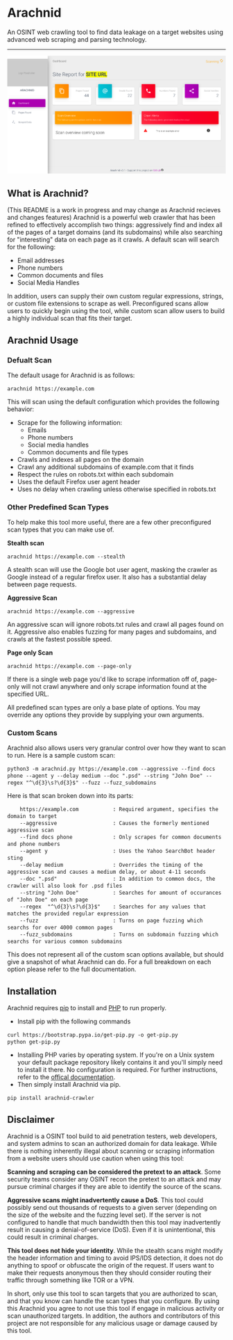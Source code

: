 # Arachnid
An OSINT web crawling tool to find data leakage on a target websites using advanced web scraping and parsing technology.

---
![A picture of the user interface in its early stages](/output_early_showcase.png?raw=true)
## What is Arachnid?
(This README is a work in progress and may change as Arachnid recieves and changes features)
Arachnid is a powerful web crawler that has been refined to effectively accomplish two things: aggressively find and index all of the pages of a target domains (and its subdomains) while also searching for "interesting" data on each page as it crawls. A default scan will search for the following:
* Email addresses
* Phone numbers
* Common documents and files
* Social Media Handles

In addition, users can supply their own custom regular expressions, strings, or custom file extensions to scrape as well. Preconfigured scans allow users to quickly begin using the tool, while custom scan allow users to build a highly individual scan that fits their target.

## Arachnid Usage

### Defualt Scan
The default usage for Arachnid is as follows:
```
arachnid https://example.com
```

This will scan using the default configuration which provides the following behavior:
* Scrape for the following information:
  * Emails
  * Phone numbers
  * Social media handles
  * Common documents and file types
* Crawls and indexes all pages on the domain
* Crawl any additional subdomains of example.com that it finds
* Respect the rules on robots.txt within each subdomain
* Uses the default Firefox user agent header
* Uses no delay when crawling unless otherwise specified in robots.txt

### Other Predefined Scan Types
To help make this tool more useful, there are a few other preconfigured scan types that you can make use of.

**Stealth scan**
```
arachnid https://example.com --stealth
```
A stealth scan will use the Google bot user agent, masking the crawler as Google instead of a regular firefox user. It also has a substantial delay between page requests.

**Aggressive Scan**
```
arachnid https://example.com --aggressive
```
An aggressive scan will ignore robots.txt rules and crawl all pages found on it. Aggressive also enables fuzzing for many pages and subdomains, and crawls at the fastest possible speed.

**Page only Scan**
```
arachnid https://example.com --page-only
```
If there is a single web page you'd like to scrape information off of, page-only will not crawl anywhere and only scrape information found at the specified URL.

All predefined scan types are only a base plate of options. You may override any options they provide by supplying your own arguments.

### Custom Scans
Arachnid also allows users very granular control over how they want to scan to run. Here is a sample custom scan:
```
python3 -m arachnid.py https://example.com --aggressive --find docs phone --agent y --delay medium --doc ".psd" --string "John Doe" --regex "^\d{3}\s?\d{3}$" --fuzz --fuzz_subdomains
```
Here is that scan broken down into its parts:
```
    https://example.com           : Required argument, specifies the domain to target
    --aggressive                  : Causes the formerly mentioned aggressive scan
    --find docs phone             : Only scrapes for common documents and phone numbers
    --agent y                     : Uses the Yahoo SearchBot header sting
    --delay medium                : Overrides the timing of the aggressive scan and causes a medium delay, or about 4-11 seconds
    --doc ".psd"                  : In addition to common docs, the crawler will also look for .psd files
    --string "John Doe"           : Searches for amount of occurances of "John Doe" on each page
    --regex  "^\d{3}\s?\d{3}$"    : Searches for any values that matches the provided regular expression
    --fuzz                        : Turns on page fuzzing which searchs for over 4000 common pages
    --fuzz_subdomains             : Turns on subdomain fuzzing which searchs for various common subdomains
```
This does not represent all of the custom scan options available, but should give a snapshot of what Arachnid can do. For a full breakdown on each option please refer to the full documentation.

## Installation
Arachnid requires [pip](https://pypi.org/project/pip/) to install and [PHP](https://www.php.net/) to run properly.
* Install pip with the following commands
```
curl https://bootstrap.pypa.io/get-pip.py -o get-pip.py
python get-pip.py
```

* Installing PHP varies by operating system. If you're on a Unix system your default package repository likely contains it and you'll simply need to install it there. No configuration is required. For further instructions, refer to the [offical documentation](https://www.php.net/manual/en/install.php).
* Then simply install Arachnid via pip.
```
pip install arachnid-crawler
```

## Disclaimer 
Arachnid is a OSINT tool build to aid penetration testers, web developers, and system admins to scan an authorized domain for data leakage. While there is nothing inherently illegal about scanning or scraping information from a website users should use caution when using this tool:

**Scanning and scraping can be considered the pretext to an attack**. Some security teams consider any OSINT recon the pretext to an attack and may pursue criminal charges if they are able to identify the source of the scans. 

**Aggressive scans might inadvertently cause a DoS**. This tool could possibly send out thousands of requests to a given server (depending on the size of the website and the fuzzing level set). If the server is not configured to handle that much bandwidth then this tool may inadvertently result in causing a denial-of-service (DoS). Even if it is unintentional, this could result in criminal charges. 

**This tool does not hide your identity**. While the stealth scans might modify the header information and timing to avoid IPS/IDS detection, it does not do anything to spoof or obfuscate the origin of the request. If users want to make their requests anonymous then they should consider routing their traffic through something like TOR or a VPN. 

In short, only use this tool to scan targets that you are authorized to scan, and that you know can handle the scan types that you configure. By using this Arachnid you agree to not use this tool if engage in malicious activity or scan unauthorized targets. In addition, the authors and contributors of this project are not responsible for any malicious usage or damage caused by this tool.    
